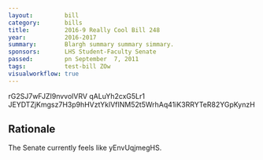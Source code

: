 ```yaml
---
layout:         bill
category:       bills
title:          2016-9 Really Cool Bill 248
year:           2016-2017
summary:        Blargh summary summary simmary.
sponsors:       LHS Student-Faculty Senate
passed:         pn September  7, 2011
tags:           test-bill ZOw
visualworkflow: true
---
```



rG2SJ7wFJZI9nvvolVRV qALuYh2cxG5Lr1 JEYDTZjKmgsz7H3p9hHVztYklVfINM52t5WrhAq41iK3RRYTeR82YGpKynzH 




Rationale
---------
The Senate currently feels like yEnvUqjmegHS.
